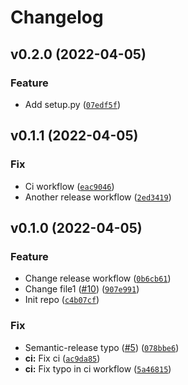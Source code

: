 # Changelog

<!--next-version-placeholder-->

## v0.2.0 (2022-04-05)
### Feature
* Add setup.py ([`07edf5f`](https://github.com/dilex42/sr-test/commit/07edf5f915fbe120b412f2327a9d821a9466ed40))

## v0.1.1 (2022-04-05)
### Fix
* Ci workflow ([`eac9046`](https://github.com/dilex42/sr-test/commit/eac904636aa1a63accdeb011e7ae32eea843b3eb))
* Another release workflow ([`2ed3419`](https://github.com/dilex42/sr-test/commit/2ed3419604598563f6106cb3d6de5f13e84a6aea))

## v0.1.0 (2022-04-05)
### Feature
* Change release workflow ([`0b6cb61`](https://github.com/dilex42/sr-test/commit/0b6cb6124a91029cc78bcd0653736ebe97309521))
* Change file1 ([#10](https://github.com/dilex42/sr-test/issues/10)) ([`907e991`](https://github.com/dilex42/sr-test/commit/907e991b5e196429ff7e80bd5f8bc99f91456a5f))
* Init repo ([`c4b07cf`](https://github.com/dilex42/sr-test/commit/c4b07cfcd72238dd95dca01f8d061e37185f34a1))

### Fix
* Semantic-release typo ([#5](https://github.com/dilex42/sr-test/issues/5)) ([`078bbe6`](https://github.com/dilex42/sr-test/commit/078bbe681f1efb6d4a476cfc1c138b863270d5a6))
* **ci:** Fix ci ([`ac9da85`](https://github.com/dilex42/sr-test/commit/ac9da85258f1f579404ab1f79e2212fca9f2155c))
* **ci:** Fix typo in ci workflow ([`5a46815`](https://github.com/dilex42/sr-test/commit/5a46815e9c250e5cead8ab61646e9efb3098b14a))
